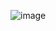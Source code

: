 ![image](https://user-images.githubusercontent.com/89353580/147350439-12ba0b1c-50f3-4b4c-a2af-d71ac97b6497.png)
